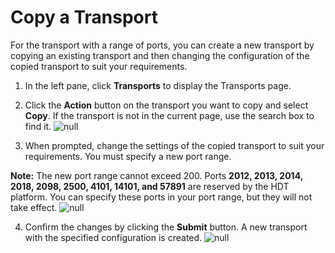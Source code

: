 # Copy a Transport
For the transport with a range of ports, you can create a new transport by copying an existing transport and then changing the configuration of the copied transport to suit your requirements.

1. In the left pane, click **Transports** to display the Transports page.

2. Click the **Action** button on the transport you want to copy and select **Copy**. If the transport is not in the current page, use the search box to find it.
![null](</docs/resources/images/transports/copy-transport-1.png>)

3. When prompted, change the settings of the copied transport to suit your requirements. You must specify a new port range.

**Note:** The new port range cannot exceed 200. Ports **2012, 2013, 2014, 2018, 2098, 2500, 4101, 14101, and 57891** are reserved by the HDT platform. You can specify these ports in your port range, but they will not take effect.
![null](</docs/resources/images/transports/copy-transport-2.png>)

4. Confirm the changes by clicking the **Submit** button. A new transport with the specified configuration is created.
![null](</docs/resources/images/transports/copy-transport-3.png>)
